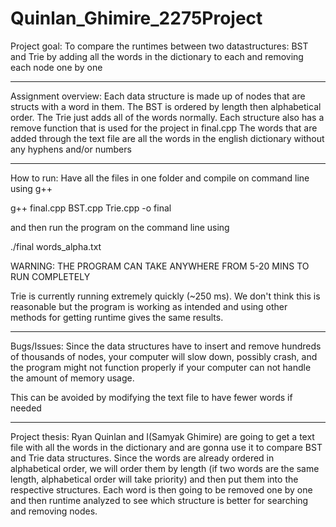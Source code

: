 # Quinlan_Ghimire_2275Project

Project goal:
To compare the runtimes between two datastructures: BST and Trie by adding all the words in the dictionary to each and removing each node one by one
____
Assignment overview:
Each data structure is made up of nodes that are structs with a word in them. 
The BST is ordered by length then alphabetical order.
The Trie just adds all of the words normally.
Each structure also has a remove function that is used for the project in final.cpp
The words that are added through the text file are all the words in the english dictionary without any hyphens and/or numbers
___
How to run:
Have all the files in one folder and compile on command line using g++

g++ final.cpp BST.cpp Trie.cpp -o final

and then run the program on the command line using

./final words_alpha.txt

WARNING: THE PROGRAM CAN TAKE ANYWHERE FROM 5-20 MINS TO RUN COMPLETELY

Trie is currently running extremely quickly (~250 ms). We don't think this is reasonable but the program is working as intended and using other methods for getting runtime gives the same results.
___
Bugs/Issues:
Since the data structures have to insert and remove hundreds of thousands of nodes, your computer will slow down, possibly crash, and the program might not function properly if your computer can not handle the amount of memory usage.

This can be avoided by modifying the text file to have fewer words if needed 
___
Project thesis:
Ryan Quinlan and I(Samyak Ghimire) are going to get a text file with all the words in the dictionary and are gonna use it to compare BST and Trie data structures. Since the words are already ordered in alphabetical order, we will order them by length (if two words are the same length, alphabetical order will take priority) and then put them into the respective structures. Each word is then going to be removed one by one and then runtime analyzed to see which structure is better for searching and removing nodes. 

